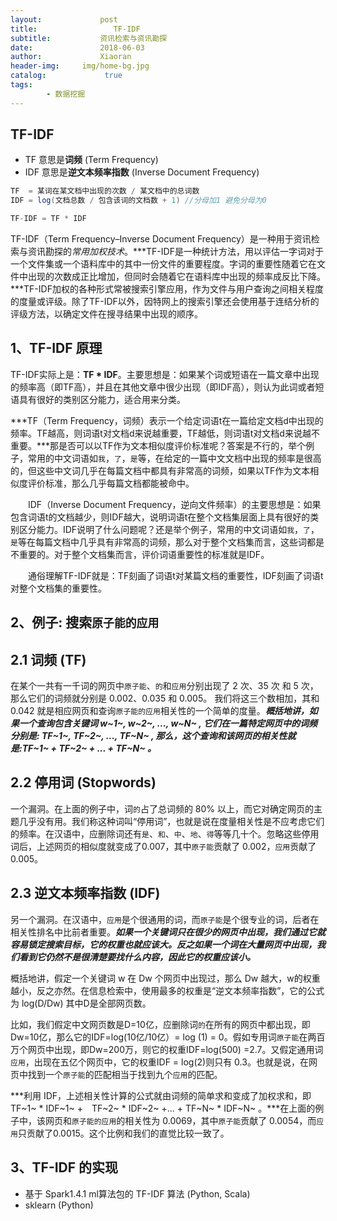 ```yaml
---
layout:             post
title:                 TF-IDF
subtitle:           资讯检索与资讯勘探
date:      	        2018-06-03
author:             Xiaoran
header-img:     img/home-bg.jpg
catalog: 	         true
tags:
        - 数据挖掘
---
```


TF-IDF
-
- TF 意思是**词频** (Term Frequency)
- IDF 意思是**逆文本频率指数** (Inverse Document Frequency)

```java
TF 	= 某词在某文档中出现的次数 / 某文档中的总词数
IDF = log(文档总数 / 包含该词的文档数 + 1) //分母加1 避免分母为0

TF-IDF = TF * IDF
```

TF-IDF（Term Frequency–Inverse Document Frequency）是一种用于资讯检索与资讯勘探的*常用加权技术*。***TF-IDF是一种统计方法，用以评估一字词对于一个文件集或一个语料库中的其中一份文件的重要程度。字词的重要性随着它在文件中出现的次数成正比增加，但同时会随着它在语料库中出现的频率成反比下降。***TF-IDF加权的各种形式常被搜索引擎应用，作为文件与用户查询之间相关程度的度量或评级。除了TF-IDF以外，因特网上的搜索引擎还会使用基于连结分析的评级方法，以确定文件在搜寻结果中出现的顺序。

1、TF-IDF 原理
-
TF-IDF实际上是：**TF \* IDF**。主要思想是：如果某个词或短语在一篇文章中出现的频率高（即TF高），并且在其他文章中很少出现（即IDF高），则认为此词或者短语具有很好的类别区分能力，适合用来分类。
 
***TF（Term Frequency，词频）表示一个给定词语t在一篇给定文档d中出现的频率。TF越高，则词语t对文档d来说越重要，TF越低，则词语t对文档d来说越不重要。***那是否可以以TF作为文本相似度评价标准呢？答案是不行的，举个例子，常用的中文词语如`我`，`了`，`是`等，在给定的一篇中文文档中出现的频率是很高的，但这些中文词几乎在每篇文档中都具有非常高的词频，如果以TF作为文本相似度评价标准，那么几乎每篇文档都能被命中。
 
　　IDF（Inverse Document Frequency，逆向文件频率）的主要思想是：如果包含词语t的文档越少，则IDF越大，说明词语t在整个文档集层面上具有很好的类别区分能力。IDF说明了什么问题呢？还是举个例子，常用的中文词语如`我`，`了`，`是`等在每篇文档中几乎具有非常高的词频，那么对于整个文档集而言，这些词都是不重要的。对于整个文档集而言，评价词语重要性的标准就是IDF。
 
　　通俗理解TF-IDF就是：TF刻画了词语t对某篇文档的重要性，IDF刻画了词语t对整个文档集的重要性。

2、例子: 搜索`原子能的应用`
-

2.1 词频 (TF)
-
在某个一共有一千词的网页中`原子能`、`的`和`应用`分别出现了 2 次、35 次 和 5 次，那么它们的词频就分别是 0.002、0.035 和 0.005。 我们将这三个数相加，其和 0.042 就是相应网页和查询`原子能的应用`相关性的一个简单的度量。***概括地讲，如果一个查询包含关键词 w~1~, w~2~, ..., w~N~ , 它们在一篇特定网页中的词频分别是: TF~1~, TF~2~, ..., TF~N~ , 那么，这个查询和该网页的相关性就是:TF~1~ + TF~2~ + ... + TF~N~ 。***

2.2 停用词 (Stopwords)
-
一个漏洞。在上面的例子中，词`的`占了总词频的 80% 以上，而它对确定网页的主题几乎没有用。我们称这种词叫“停用词”，也就是说在度量相关性是不应考虑它们的频率。在汉语中，应删除词还有`是`、`和`、`中`、`地`、`得`等等几十个。忽略这些停用词后，上述网页的相似度就变成了0.007，其中`原子能`贡献了 0.002，`应用`贡献了 0.005。

2.3 逆文本频率指数 (IDF)
-
另一个漏洞。在汉语中，`应用`是个很通用的词，而`原子能`是个很专业的词，后者在相关性排名中比前者重要。***如果一个关键词只在很少的网页中出现，我们通过它就容易锁定搜索目标，它的权重也就应该大。反之如果一个词在大量网页中出现，我们看到它仍然不是很清楚要找什么内容，因此它的权重应该小。***

概括地讲，假定一个关键词 w 在 Dw 个网页中出现过，那么 Dw 越大，w的权重越小，反之亦然。在信息检索中，使用最多的权重是“逆文本频率指数”，它的公式为 log(D/Dw) 其中D是全部网页数。

比如，我们假定中文网页数是D=10亿，应删除词`的`在所有的网页中都出现，即Dw=10亿，那么它的IDF=log(10亿/10亿）= log (1) = 0。假如专用词`原子能`在两百万个网页中出现，即Dw=200万，则它的权重IDF=log(500) =2.7。又假定通用词`应用`，出现在五亿个网页中，它的权重IDF = log(2)则只有 0.3。也就是说，在网页中找到一个`原子能`的匹配相当于找到九个`应用`的匹配。

***利用 IDF，上述相关性计算的公式就由词频的简单求和变成了加权求和，即 TF~1~ \* IDF~1~ +　TF~2~ \* IDF~2~ +... + TF~N~ \* IDF~N~ 。***在上面的例子中，该网页和`原子能的应用`的相关性为 0.0069，其中`原子能`贡献了 0.0054，而`应用`只贡献了0.0015。这个比例和我们的直觉比较一致了。

3、TF-IDF 的实现
-
- 基于 Spark1.4.1 ml算法包的 TF-IDF 算法 (Python, Scala)
- sklearn (Python)
